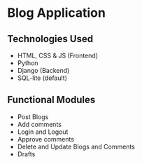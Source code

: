 # Blog Application

## Technologies Used

- HTML, CSS & JS (Frontend)
- Python
- Django (Backend)
- SQL-lite (default)

## Functional Modules

- Post Blogs
- Add comments
- Login and Logout
- Approve comments
- Delete and Update Blogs and Comments
- Drafts